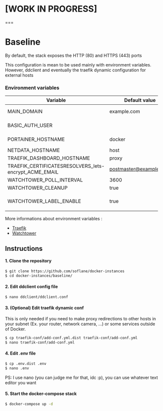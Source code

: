 # [WORK IN PROGRESS]


===

# Baseline 

By default, the stack exposes the HTTP (80) and HTTPS (443) ports

This configuration is mean to be used mainly with environment variables.
However, ddclient and eventually the traefik dynamic configuration for external hosts



### Environment variables 

| Variable                                              | Default value          | Usage                                                        |
| ----------------------------------------------------- | ---------------------- | ------------------------------------------------------------ |
| MAIN_DOMAIN                                           | example.com            | Main domain used, the hostname of the other containters will be concatenated |
| BASIC_AUTH_USER                                       |                        | User/Password user for the Traefik's basic auth htaccess     |
| PORTAINER_HOSTNAME                                    | docker                 | Hostname of the container, from outside it will be docker.example.com |
| NETDATA_HOSTNAME                                      | host                   | Same as above                                                |
| TRAEFIK_DASHBOARD_HOSTNAME                            | proxy                  | Same as above                                                |
| TRAEFIK_CERTIFICATESRESOLVERS_lets-encrypt_ACME_EMAIL | postmaster@example.com | Email address used for registration.                         |
| WATCHTOWER_POLL_INTERVAL                              | 3600                   | Time in seconds for                                          |
| WATCHTOWER_CLEANUP                                    | true                   | Removes old images after updating.                           |
| WATCHTOWER_LABEL_ENABLE                               | true                   | Update only containers that have a `com.centurylinklabs.watchtower.enable` label set to true. |



More informations about environment variables : 

- [Traefik](https://doc.traefik.io/traefik/reference/static-configuration/env/)
- [Watchtower](https://containrrr.dev/watchtower/arguments/)



## Instructions

#### 1. Clone the repository 

```bash
$ git clone https://github.com/soflane/docker-instances
$ cd docker-instances/baseline/
```

#### 2. Edit ddclient config file

```bash
$ nano ddclient/ddclient.conf
```

#### 3. (Optional) Edit traefik dynamic conf

This is only needed if you need to make proxy redirections to other hosts in your subnet (Ex. your router, network camera, ...) or some services outside of Docker.

```bash
$ cp traefik-conf/add-conf.yml.dist traefik-conf/add-conf.yml 
$ nano traefik-conf/add-conf.yml 
```

#### 4. Edit .env file 

```bash
$ cp .env.dist .env
$ nano .env
```

PS: I use nano (you can judge me for that, idc :p), you can use whatever text editor you want 

#### 5. Start the docker-compose stack 

```bash
$ docker-compose up -d
```

